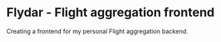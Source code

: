 # Flydar - Flight aggregation frontend

Creating a frontend for my personal Flight aggregation backend.
